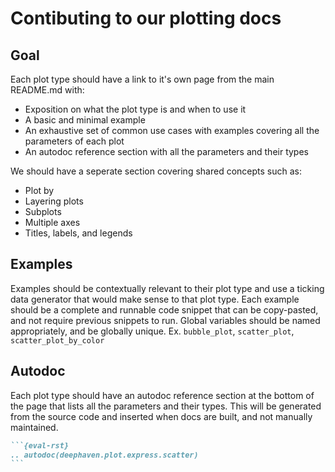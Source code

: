 # Contibuting to our plotting docs

## Goal

Each plot type should have a link to it's own page from the main README.md with:

- Exposition on what the plot type is and when to use it
- A basic and minimal example
- An exhaustive set of common use cases with examples covering all the parameters of each plot
- An autodoc reference section with all the parameters and their types

We should have a seperate section covering shared concepts such as:

- Plot by
- Layering plots
- Subplots
- Multiple axes
- Titles, labels, and legends

## Examples

Examples should be contextually relevant to their plot type and use a ticking data generator that would make sense to that plot type. Each example should be a complete and runnable code snippet that can be copy-pasted, and not require previous snippets to run. Global variables should be named appropriately, and be globally unique. Ex. `bubble_plot`, `scatter_plot`, `scatter_plot_by_color`

## Autodoc

Each plot type should have an autodoc reference section at the bottom of the page that lists all the parameters and their types. This will be generated from the source code and inserted when docs are built, and not manually maintained.

````md
```{eval-rst}
.. autodoc(deephaven.plot.express.scatter)
```
````
